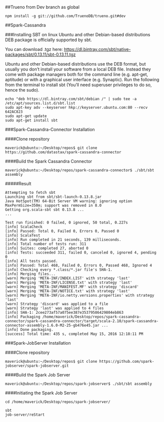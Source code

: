 ##Trueno from Dev branch as global

```
npm install -g git://github.com/TruenoDB/trueno.git#dev
```

##Spark-Cassandra

###Installing SBT on linux
Ubuntu and other Debian-based distributions DEB package is officially supported by sbt.

You can download .tgz here: https://dl.bintray.com/sbt/native-packages/sbt/0.13.11/sbt-0.13.11.tgz

Ubuntu and other Debian-based distributions use the DEB format, but usually you don’t install your software from a local DEB file. Instead they come with package managers both for the command line (e.g. apt-get, aptitude) or with a graphical user interface (e.g. Synaptic). Run the following from the terminal to install sbt (You’ll need superuser privileges to do so, hence the sudo).

```
echo "deb https://dl.bintray.com/sbt/debian /" | sudo tee -a /etc/apt/sources.list.d/sbt.list
sudo apt-key adv --keyserver hkp://keyserver.ubuntu.com:80 --recv 642AC823
sudo apt-get update
sudo apt-get install sbt
```


###Spark-Cassandra-Connector Installation

####Clone repository

```
maverick@ubuntu:~/Desktop/repos$ git clone https://github.com/datastax/spark-cassandra-connector
```


####Build the Spark Cassandra Connector

```
maverick@ubuntu:~/Desktop/repos/spark-cassandra-connector$ ./sbt/sbt assembly
```

#####Result
```
Attempting to fetch sbt
Launching sbt from sbt/sbt-launch-0.13.8.jar
Java HotSpot(TM) 64-Bit Server VM warning: ignoring option MaxPermSize=350m; support was removed in 8.0
Getting org.scala-sbt sbt 0.13.8 ...
...

Test run finished: 0 failed, 0 ignored, 50 total, 0.227s
[info] ScalaCheck
[info] Passed: Total 0, Failed 0, Errors 0, Passed 0
[info] ScalaTest
[info] Run completed in 21 seconds, 139 milliseconds.
[info] Total number of tests run: 311
[info] Suites: completed 27, aborted 0
[info] Tests: succeeded 311, failed 0, canceled 0, ignored 4, pending 0
[info] All tests passed.
[info] Passed: Total 468, Failed 0, Errors 0, Passed 468, Ignored 4
[info] Checking every *.class/*.jar file's SHA-1.
[info] Merging files...
[warn] Merging 'META-INF/INDEX.LIST' with strategy 'last'
[warn] Merging 'META-INF/LICENSE.txt' with strategy 'last'
[warn] Merging 'META-INF/MANIFEST.MF' with strategy 'discard'
[warn] Merging 'META-INF/NOTICE.txt' with strategy 'last'
[warn] Merging 'META-INF/io.netty.versions.properties' with strategy 'last'
[warn] Strategy 'discard' was applied to a file
[warn] Strategy 'last' was applied to 4 files
[info] SHA-1: 2cee273af57a075ee387e35379586429804eb863
[info] Packaging /home/maverick/Desktop/repos/spark-cassandra-connector/spark-cassandra-connector/target/scala-2.10/spark-cassandra-connector-assembly-1.6.0-M2-25-gb476e45.jar ...
[info] Done packaging.
[success] Total time: 435 s, completed May 15, 2016 12:18:11 PM

```

###Spark-JobServer Installation

####Clone repository

```
maverick@ubuntu:~/Desktop/repos$ git clone https://github.com/spark-jobserver/spark-jobserver.git
```


####Build the Spark Job Server

```
maverick@ubuntu:~/Desktop/repos/spark-jobserver$ ./sbt/sbt assembly
```

####Initiating the Spark Job Server
```
cd /home/maverick/Desktop/repos/spark-jobserver/

sbt
job-server/reStart
```

